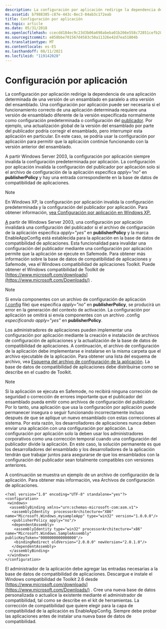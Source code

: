 ```yaml
---
description: La configuración por aplicación redirige la dependencia de una aplicación determinada de una versión de un ensamblado en paralelo a otra versión del ensamblado.
ms.assetid: b7988385-c87e-443c-8ec3-84ab3c172eab
title: Configuración por aplicación
ms.topic: article
ms.date: 05/31/2018
ms.openlocfilehash: ccecdd184ec9c23d3b06a698abeba01b266e558c72851cefb283d3a98adffaae
ms.sourcegitcommit: e858bbe701567d4583c50a11326e42d7ea51804b
ms.translationtype: MT
ms.contentlocale: es-ES
ms.lasthandoff: 08/11/2021
ms.locfileid: "119142028"
---
```

# <a name="per-application-configuration"></a>Configuración por aplicación

La configuración por aplicación redirige la dependencia de una aplicación determinada de una versión de un ensamblado en paralelo a otra versión del ensamblado. Una configuración por aplicación puede ser necesaria si el funcionamiento correcto de una aplicación determinada requiere [](default-configuration.md) una versión de ensamblado diferente de la versión especificada normalmente como configuración predeterminada o configuración del [publicador](publisher-configuration.md). Por ejemplo, una actualización global de la versión del ensamblado por parte del publicador podría corregir el ensamblado, pero interrumpir esta aplicación en particular. En este caso, se podría usar la configuración por aplicación para permitir que la aplicación continúe funcionando con la versión anterior del ensamblado.

A partir Windows Server 2003, la configuración por [](default-configuration.md) aplicación siempre invalida la configuración predeterminada por aplicación. La configuración por [](publisher-configuration.md) aplicación invalida la configuración del publicador por aplicación solo si el archivo de configuración de la aplicación especifica *apply="no"* en **publisherPolicy** y hay una entrada correspondiente en la base de datos de compatibilidad de aplicaciones. [](application-configuration-files.md)

> [!Note]  
> En Windows XP, la configuración por aplicación [](default-configuration.md) invalida [](publisher-configuration.md) la configuración predeterminada y la configuración del publicador por aplicación. Para obtener información, [vea Configuración por aplicación en Windows XP.](per-application-configuration-on-windows-xp.md)

 

[A](publisher-configuration.md) partir de Windows Server 2003, una configuración por aplicación [](application-configuration-files.md) invalidará una configuración del publicador si el archivo de configuración de la aplicación especifica *apply="yes"* en **publisherPolicy** y la marca EnableAppConfig está establecida para la aplicación en la base de datos de compatibilidad de aplicaciones. Esta funcionalidad para invalidar una configuración del publicador mediante una configuración por aplicación permite que la aplicación se ejecute en Safemode. Para obtener más información sobre la base de datos de compatibilidad de aplicaciones y Safemode, vea el Windows compatibilidad de aplicaciones Toolkit. Puede obtener el Windows compatibilidad de Toolkit de [https://www.microsoft.com/downloads](https://www.microsoft.com/Downloads/) .

> [!Note]  
> Si envía componentes con un archivo de configuración de aplicación [(.config](application-configuration-files.md) file) que especifica *apply="no"* en **publisherPolicy**, se producirá un error en la generación del contexto de activación. La configuración por aplicación se omitirá si envía componentes con un archivo .config *especificando apply="yes"* en **publisherPolicy**.

 

Los administradores de aplicaciones pueden implementar una configuración por aplicación mediante la creación e instalación de archivos de configuración de aplicaciones y la actualización de la base de datos de compatibilidad de aplicaciones. A continuación, el archivo de configuración de la aplicación debe implementarse e instalarse en la misma carpeta que el archivo ejecutable de la aplicación. Para obtener una lista del esquema de archivo, vea [Esquema del archivo de configuración de la aplicación](application-configuration-file-schema.md). La base de datos de compatibilidad de aplicaciones debe distribuirse como se describe en el cuadro de Toolkit.

> [!Note]  
> Si la aplicación se ejecuta en Safemode, no recibirá ninguna corrección de seguridad o corrección de errores importante que el publicador del ensamblado pueda emitir como archivos de configuración del publicador. Por lo tanto, una aplicación que usa la configuración por aplicación puede permanecer insegura o seguir funcionando incorrectamente incluso después de que se aplique un nuevo ensamblado con estas correcciones al sistema. Por esta razón, los desarrolladores de aplicaciones nunca deben enviar una aplicación con una configuración por aplicación. La configuración por aplicación solo la deben usar los administradores corporativos como una corrección temporal cuando una configuración del publicador divide la aplicación. En este caso, la solución permanente es que los desarrolladores del ensamblado y los desarrolladores de la aplicación tendrán que trabajar juntos para asegurarse de que los ensamblados con la configuración del publicador sean totalmente compatibles con versiones anteriores.

 

A continuación se muestra un ejemplo de un archivo de configuración de la aplicación. Para obtener más información, vea Archivos de configuración de aplicaciones.

``` syntax
<?xml version="1.0" encoding="UTF-8" standalone="yes"?>
<configuration>
 <windows>
  <assemblyBinding xmlns="urn:schemas-microsoft-com:asm.v1">
   <assemblyIdentity  processorArchitecture="X86" name="Microsoft.Windows.mysampleApp" type="win32" version="1.0.0.0"/>
   <publisherPolicy apply="no"/>                     
   <dependentAssembly>
    <assemblyIdentity type="win32" processorArchitecture="x86" name="Microsoft.Windows.SampleAssembly" publicKeyToken="0000000000000000"/>
    <bindingRedirect oldVersion="2.0.0.0" newVersion="2.0.1.0"/>
   </dependentAssembly>
  </assemblyBinding>
 </windows>
</configuration>
```

El administrador de la aplicación debe agregar las entradas necesarias a la base de datos de compatibilidad de aplicaciones. Descargue e instale el Windows compatibilidad de Toolkit 2.6 desde [https://www.microsoft.com/downloads](https://www.microsoft.com/Downloads/) . Cree una nueva base de datos personalizada o actualice la existente mediante el administrador de compatibilidad, tal como se describe en el kit de herramientas. La corrección de compatibilidad que quiere elegir para la capa de compatibilidad de la aplicación es EnableAppConfig. Siempre debe probar las aplicaciones antes de instalar una nueva base de datos de compatibilidad.

 

 



